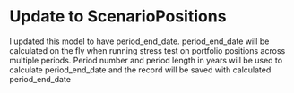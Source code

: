 # Update to ScenarioPositions
I updated this model to have period_end_date. 
period_end_date will be calculated on the fly when running stress test on portfolio positions 
across multiple periods. Period number and period length in years will be used to calculate period_end_date 
and the record will be saved with calculated period_end_date